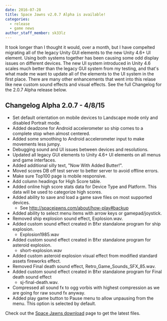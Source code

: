 ```yaml
---
date: 2016-07-28
title: Space Jawns v2.0.7 Alpha is available!
categories:
  - release
  - game news
author_staff_member: sk33lz
---
```


It took longer than I thought it would, over a month, but I have compelted migrating all of the legacy Unity GUI elements to the new Unity 4.6+ UI element. Using both systems together has been causing some odd display issues on different devices. The new UI system introduced in Unity 4.6 scales much better than the legacy GUI system from my testing, and that's what made me want to update all of the elements to the UI system in the first place. There are many other enhancements that went into this relase like new custom sound effects and visual effects. See the full Changelog for the 2.0.7 Alpha release below.

## Changelog Alpha 2.0.7 - 4/8/15
- Set default orientation on mobile devices to Landscape mode only and disabled Portrait mode.
- Added deadzone for Android accelerometer so ship comes to a complete stop when almost centered.
- Added some smoothing to Android accelerometer input to make movements less jumpy.
- Debugging sound and UI issues between devices and resolutions.
- Updated all legacy GUI elements to Unity 4.6+ UI elements on all menus and game interfaces.
- Added additional silly text, "Now With Added Butter!".
- Moved scores DB off test server to better server to avoid offline errors.
- Make sure Top100 page is mobile responsive.
- Add column headings for High Score table.
- Added online high score stats data for Device Type and Platform. This data will be used to categorize high scores.
- Added ability to save and load a game save files on most supported devices.
  - See http://spacejawns.com/about/how-play#backup
- Added ability to select menu items with arrow keys or gamepad/joystick.
- Removed ship explosion sound effect, Explosion.wav.
- Added custom sound effect created in Bfxr standalone program for ship explosion.
  - Explosion1985.wav
- Added custom sound effect created in Bfxr standalone program for asteroid explosion.
  - short-explosion.wav
- Added custom asteroid explosion visual effect from modified standard assets fireworks effect.
- Removed Final death sound effect, Retro_Game_Sounds_SFX_85.wav.
- Added custom sound effect created in Bfxr standalone program for Final death sound effect
  - sj-final-death.wav.
- Compressed all sound fx to ogg vorbis with highest compression as we are going for raw sound fx anyway.
- Added play game button to Pause menu to allow unpausing from the menu. This option is selected by default.

Check out the [Space Jawns download](https://spacejawns.com/download) page to get the latest files.
